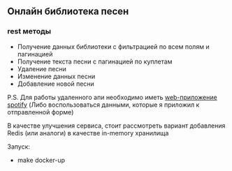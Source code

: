 ## Онлайн библиотека песен

### rest методы
- Получение данных библиотеки с фильтрацией по всем полям и пагинацией
- Получение текста песни с пагинацией по куплетам
- Удаление песни
- Изменение данных песни
- Добавление новой песни

P.S. Для работы удаленного апи необходимо иметь [web-приложение spotify](https://developer.spotify.com/documentation/web-api/tutorials/getting-started#create-an-app)
(Либо воспользоваться данными, которые я приложил к отправленной форме)

В качестве улучшения сервиса, стоит рассмотреть вариант добавления Redis (или аналоги) в качестве in-memory хранилища

Запуск:
- make docker-up